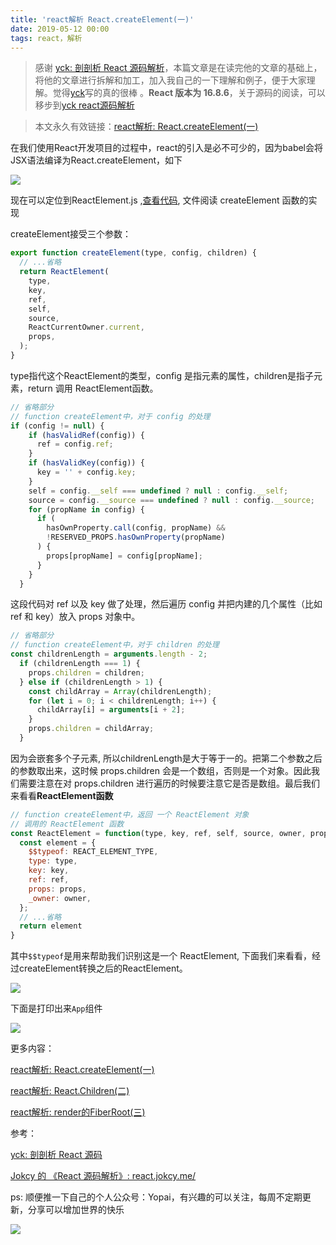 ```yaml
---
title: 'react解析 React.createElement(一)'
date: 2019-05-12 00:00
tags: react，解析
---
```


> 感谢 [yck: 剖剖析 React 源码解析](https://github.com/KieSun/Dream/issues/18)，本篇文章是在读完他的文章的基础上，将他的文章进行拆解和加工，加入我自己的一下理解和例子，便于大家理解。觉得[yck](https://github.com/KieSun)写的真的很棒 。**React 版本为 16.8.6**，关于源码的阅读，可以移步到[yck react源码解析](https://github.com/KieSun/react-interpretation)

> 本文永久有效链接：[react解析: React.createElement(一)](https://github.com/AttemptWeb/Record/issues/7)

在我们使用React开发项目的过程中，react的引入是必不可少的，因为babel会将JSX语法编译为React.createElement，如下

![](/Img/1557149501347.jpg)

现在可以定位到ReactElement.js ,[查看代码](https://github.com/KieSun/react-interpretation/blob/master/packages/react/src/ReactElement.js), 文件阅读 createElement 函数的实现

createElement接受三个参数：
```javascript
export function createElement(type, config, children) {
  // ...省略
  return ReactElement(
    type,
    key,
    ref,
    self,
    source,
    ReactCurrentOwner.current,
    props,
  );
}
```
type指代这个ReactElement的类型，config 是指元素的属性，children是指子元素，return 调用 ReactElement函数。

```javascript
// 省略部分
// function createElement中，对于 config 的处理
if (config != null) {
    if (hasValidRef(config)) {
      ref = config.ref;
    }
    if (hasValidKey(config)) {
      key = '' + config.key;
    }
    self = config.__self === undefined ? null : config.__self;
    source = config.__source === undefined ? null : config.__source;
    for (propName in config) {
      if (
        hasOwnProperty.call(config, propName) &&
        !RESERVED_PROPS.hasOwnProperty(propName)
      ) {
        props[propName] = config[propName];
      }
    }
  }
```
这段代码对 ref 以及 key 做了处理，然后遍历 config 并把内建的几个属性（比如 ref 和 key）放入 props 对象中。

```javascript
// 省略部分
// function createElement中，对于 children 的处理
const childrenLength = arguments.length - 2;
  if (childrenLength === 1) {
    props.children = children;
  } else if (childrenLength > 1) {
    const childArray = Array(childrenLength);
    for (let i = 0; i < childrenLength; i++) {
      childArray[i] = arguments[i + 2];
    }
    props.children = childArray;
  }
```
因为会嵌套多个子元素, 所以childrenLength是大于等于一的。把第二个参数之后的参数取出来，这时候 props.children 会是一个数组，否则是一个对象。因此我们需要注意在对 props.children 进行遍历的时候要注意它是否是数组。最后我们来看看**ReactElement函数**

```javascript
// function createElement中，返回 一个 ReactElement 对象
// 调用的 ReactElement 函数
const ReactElement = function(type, key, ref, self, source, owner, props) {
  const element = {
    $$typeof: REACT_ELEMENT_TYPE,
    type: type,
    key: key,
    ref: ref,
    props: props,
    _owner: owner,
  };
  // ...省略
  return element
}
```
其中```$$typeof```是用来帮助我们识别这是一个 ReactElement, 下面我们来看看，经过createElement转换之后的ReactElement。

![](/Img/1557200456091.jpg)

下面是打印出来```App```组件

![](/Img/1557200356701.jpg)

更多内容：

[react解析: React.createElement(一)](https://github.com/AttemptWeb/Record/issues/7)

[react解析: React.Children(二)](https://github.com/AttemptWeb/Record/issues/8)

[react解析: render的FiberRoot(三)](https://github.com/AttemptWeb/Record/issues/9)

参考：

[yck: 剖剖析 React 源码](https://github.com/KieSun/Dream/issues/18)

[Jokcy 的 《React 源码解析》: react.jokcy.me/](https://react.jokcy.me/book/api/react-element.html)

ps: 顺便推一下自己的个人公众号：Yopai，有兴趣的可以关注，每周不定期更新，分享可以增加世界的快乐

![](/webChat1.png)